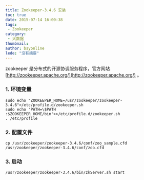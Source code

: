 ```yaml
---
title: Zookeeper-3.4.6 安装
toc: true
date: 2015-07-14 16:00:38
tags:
 - Zookeeper
category: 
 - 大数据
thumbnail: 
author: bsyonline
lede: "没有摘要"
---
```


zookeeper 是分布式的开源协调服务程序，官方网站 [http://zookeeper.apache.org/](http://zookeeper.apache.org/) 。

### 1. 环境变量
```
sudo echo "ZOOKEEPER_HOME=/usr/zookeeper/zookeeper-3.4.6">/etc/profile.d/zookeeper.sh
sudo echo 'PATH=\$PATH :$ZOOKEEPER_HOME/bin'>>/etc/profile.d/zookeeper.sh
. /etc/profile
```
### 2. 配置文件
```
cp /usr/zookeeper/zookeeper-3.4.6/conf/zoo_sample.cfd /usr/zookeeper/zookeeper-3.4.6/conf/zoo.cfd
```
### 3. 启动
```
/usr/zookeeper/zookeeper-3.4.6/bin/zkServer.sh start
```
